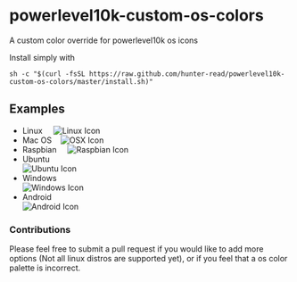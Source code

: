 # powerlevel10k-custom-os-colors
A custom color override for powerlevel10k os icons

Install simply with
```
sh -c "$(curl -fsSL https://raw.github.com/hunter-read/powerlevel10k-custom-os-colors/master/install.sh)"
```

## Examples

* Linux    
![Linux Icon](https://raw.github.com/hunter-read/powerlevel10k-custom-os-colors/master/examples/linux.png)
* Mac OS   
![OSX Icon](https://raw.github.com/hunter-read/powerlevel10k-custom-os-colors/master/examples/osx.png)
* Raspbian    
![Raspbian Icon](https://raw.github.com/hunter-read/powerlevel10k-custom-os-colors/master/examples/raspbian.png)
* Ubuntu   
![Ubuntu Icon](https://raw.github.com/hunter-read/powerlevel10k-custom-os-colors/master/examples/ubuntu.png)
* Windows  
![Windows Icon](https://raw.github.com/hunter-read/powerlevel10k-custom-os-colors/master/examples/windows.png)
* Android  
![Android Icon](https://raw.github.com/hunter-read/powerlevel10k-custom-os-colors/master/examples/android.png)

### Contributions
Please feel free to submit a pull request if you would like to add more options (Not all linux distros are supported yet), or if you feel that a os color palette is incorrect.
